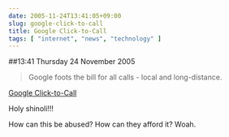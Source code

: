 ```yaml
---
date: 2005-11-24T13:41:05+09:00
slug: google-click-to-call
title: Google Click-to-Call
tags: [ "internet", "news", "technology" ]
---
```


##13:41 Thursday 24 November 2005

> Google foots the bill for all calls - local and long-distance.

[Google Click-to-Call](https://www.google.com/help/faq_clicktocall.html)

Holy shinoli!!!

  
How can this be abused? How can they afford it? Woah.  

